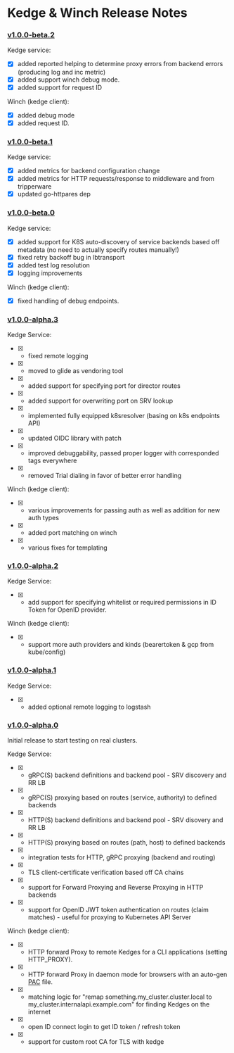 # Kedge & Winch Release Notes

### [v1.0.0-beta.2](https://github.com/mwitkow/kedge/releases/tag/v1.0.0-beta.2)
Kedge service:
* [x] added reported helping to determine proxy errors from backend errors (producing log and inc metric)
* [x] added support winch debug mode.
* [x] added support for request ID

Winch (kedge client):
* [x] added debug mode
* [x] added request ID.

### [v1.0.0-beta.1](https://github.com/mwitkow/kedge/releases/tag/v1.0.0-beta.1)
Kedge service:
* [x] added metrics for backend configuration change
* [x] added metrics for HTTP requests/response to middleware and from tripperware
* [x] updated go-httpares dep  

### [v1.0.0-beta.0](https://github.com/mwitkow/kedge/releases/tag/v1.0.0-beta.0)
Kedge service:
* [x] added support for K8S auto-discovery of service backends based off metadata (no need to actually specify routes manually!)
* [x] fixed retry backoff bug in lbtransport
* [x] added test log resolution
* [x] logging improvements

Winch (kedge client):
* [x]  fixed handling of debug endpoints.

### [v1.0.0-alpha.3](https://github.com/mwitkow/kedge/releases/tag/v1.0.0-alpha.3)
Kedge Service:
* [x] - fixed remote logging
* [x] - moved to glide as vendoring tool
* [x] - added support for specifying port for director routes
* [x] - added support for overwriting port on SRV lookup
* [x] - implemented fully equipped k8sresolver (basing on k8s endpoints API)
* [x] - updated OIDC library with patch
* [x] - improved debuggability, passed proper logger with corresponded tags everywhere
* [x] - removed Trial dialing in favor of better error handling

Winch (kedge client):
* [x] - various improvements for passing auth as well as addition for new auth types
* [x] - added port matching on winch
* [x] - various fixes for templating

### [v1.0.0-alpha.2](https://github.com/mwitkow/kedge/releases/tag/v1.0.0-alpha.2)
Kedge Service:
* [x] - add support for specifying whitelist or required permissions in ID Token for OpenID provider. 

Winch (kedge client):
* [x] - support more auth providers and kinds (bearertoken & gcp from kube/config)

### [v1.0.0-alpha.1](https://github.com/mwitkow/kedge/releases/tag/v1.0.0-alpha.1)
Kedge Service:
* [x] - added optional remote logging to logstash

### [v1.0.0-alpha.0](https://github.com/mwitkow/kedge/releases/tag/v1.0.0-alpha.0)
Initial release to start testing on real clusters.

Kedge Service:
* [x] - gRPC(S) backend definitions and backend pool - SRV discovery and RR LB
* [x] - gRPC(S) proxying based on routes (service, authority) to defined backends
* [x] - HTTP(S) backend definitions and backend pool - SRV disovery and RR LB
* [x] - HTTP(S) proxying based on routes (path, host) to defined backends
* [x] - integration tests for HTTP, gRPC proxying (backend and routing)
* [x] - TLS client-certificate verification based off CA chains
* [x] - support for Forward Proxying and Reverse Proxying in HTTP backends
* [x] - support for OpenID JWT token authentication on routes (claim matches) - useful for proxying to Kubernetes API Server

Winch (kedge client):
* [x] - HTTP forward Proxy to remote Kedges for a CLI applications (setting HTTP_PROXY).
* [x] - HTTP forward Proxy in daemon mode for browsers with an auto-gen [PAC](https://en.wikipedia.org/wiki/Proxy_auto-config) file.
* [x] - matching logic for "remap something.my_cluster.cluster.local to my_cluster.internalapi.example.com" for finding Kedges on the internet
* [x] - open ID connect login to get ID token / refresh token
* [x] - support for custom root CA for TLS with kedge